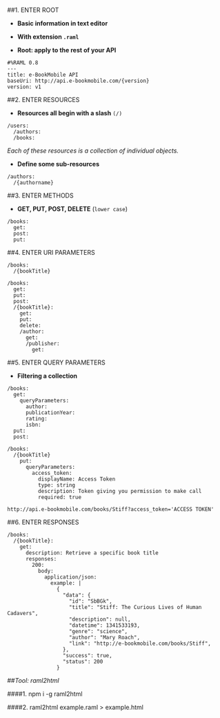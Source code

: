 ##1. ENTER ROOT
* __Basic information in text editor__

* __With extension `.raml`__
   
* __Root: apply to the rest of your API__
	
```
#%RAML 0.8
---
title: e-BookMobile API
baseUri: http://api.e-bookmobile.com/{version}
version: v1
```
  
##2. ENTER RESOURCES
* __Resources all begin with a slash__ `(/)`
	
```
/users:
  /authors:
  /books:
```
_Each of these resources is a collection of individual objects._
 
* __Define some sub-resources__

```
/authors:
  /{authorname}
```
      
##3. ENTER METHODS
* __GET, PUT, POST, DELETE__ (`lower case`)

```
/books: 
  get: 
  post:
  put:
```

##4. ENTER URI PARAMETERS


```
/books:
  /{bookTitle}
```
      
	/books:
      get:
      put:
      post:
      /{bookTitle}:
        get:
        put:
        delete:
        /author:
          get:
          /publisher:
            get:

##5. ENTER QUERY PARAMETERS
* __Filtering a collection__

```
/books:
  get:
   	queryParameters:
      author:
	  publicationYear:
      rating:
      isbn:
  put:
  post:
```
```
/books:
  /{bookTitle}
    put:
      queryParameters:
        access_token:
          displayName: Access Token
          type: string
          description: Token giving you permission to make call
          required: true
```              
`http://api.e-bookmobile.com/books/Stiff?access_token='ACCESS TOKEN'`

##6. ENTER RESPONSES
```
/books:
  /{bookTitle}:
    get:
      description: Retrieve a specific book title
      responses:
        200:
          body:
            application/json:
              example: |
                {
                  "data": {
                    "id": "SbBGk",
                    "title": "Stiff: The Curious Lives of Human Cadavers",
                    "description": null,
                    "datetime": 1341533193,
                    "genre": "science",
                    "author": "Mary Roach",
                    "link": "http://e-bookmobile.com/books/Stiff",
                  },
                  "success": true,
                  "status": 200
                }
```

##_Tool: raml2html_

####1. npm i -g raml2html

####2. raml2html example.raml > example.html
  
